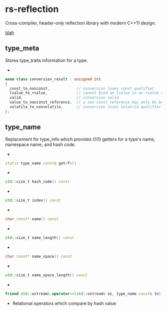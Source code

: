 # rs-reflection

Cross-compiler, header-only reflection library with modern C++11 design.

[blah](README.md#type_meta)

## type_meta
Stores type_traits information for a type.

+ 

  ```cpp
  enum class conversion_result : unsigned int
  {
    const_to_nonconst,            // conversion loses const qualifier
    lvalue_to_rvalue,             // cannot bind an lvalue to an rvalue reference
    valid,                        // conversion valid
    value_to_nonconst_reference,  // a non-const reference may only be bound to an lvalue
    volatile_to_nonvolatile,      // conversion loses volatile qualifier
  };
  ```


## type_name
Replacement for type_info which provides O(1) getters for a type's name, namespace name, and hash code.

+ 

  ```cpp
  static type_name const& get<T>()
  ```

+ 
```cpp
std::size_t hash_code() const
```

+ 
```cpp
std::size_t index() const
```

+ 
```cpp
char const* name() const
```

+ 
```cpp
std::size_t name_length() const
```

+ 
```cpp
char const* name_space() const
```

+ 
```cpp
std::size_t name_space_length() const
```

+ 
```cpp
friend std::ostream& operator<<(std::ostream& os, type_name const& tn)
```

+ Relational operators which compare by hash value
